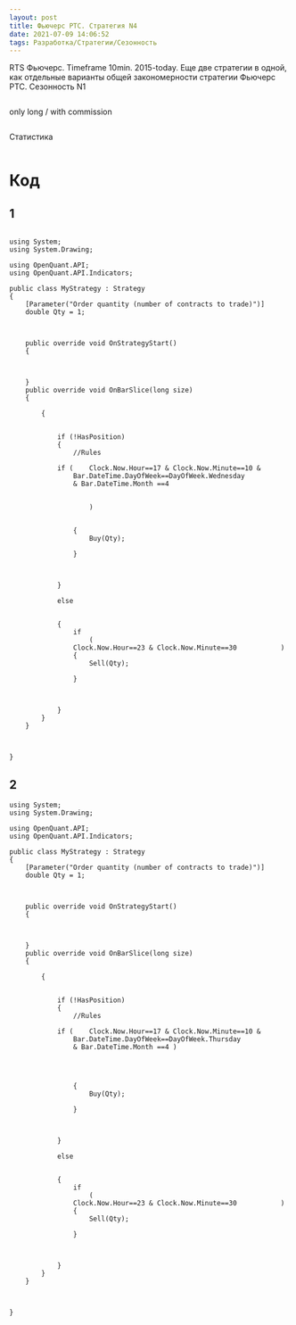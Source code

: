 ```yaml
---
layout: post
title: Фьючерс РТС. Стратегия N4
date: 2021-07-09 14:06:52
tags: Разработка/Стратегии/Сезонность
---
```


RTS Фьючерс. Timeframe 10min. 2015-today.
Еще две стратегии в одной, как отдельные варианты общей закономерности стратегии Фьючерс РТС. Сезонность N1

<!--more-->

<img src="https://raw.githubusercontent.com/Ragve-hub/scribble/gh-pages/images/seasonal4_ch.png" alt="">

only long / with commission

<img src="https://raw.githubusercontent.com/Ragve-hub/scribble/gh-pages/images/seasonal4_p.png" alt="">

Статистика

<img src="https://raw.githubusercontent.com/Ragve-hub/scribble/gh-pages/images/seasonal4_s.png" alt="">


# Код

## 1

```

using System;
using System.Drawing;

using OpenQuant.API;
using OpenQuant.API.Indicators;

public class MyStrategy : Strategy
{
	[Parameter("Order quantity (number of contracts to trade)")]
	double Qty = 1;

	

	public override void OnStrategyStart()
	{
		

		
	}
	public override void OnBarSlice(long size)
	{

		{
			
         
			if (!HasPosition)
			{
				//Rules
				
			if (	Clock.Now.Hour==17 & Clock.Now.Minute==10 &
				Bar.DateTime.DayOfWeek==DayOfWeek.Wednesday
				& Bar.DateTime.Month ==4 
					
					
					)
					
				
				{
					Buy(Qty);
				
				}
			
		

			}
			
			else
			
			
			{
				if 			
					(
				Clock.Now.Hour==23 & Clock.Now.Minute==30 			)
				{
					Sell(Qty);
					
				}
				
			
			
			}
		}
	}

	

}
```

## 2

```
using System;
using System.Drawing;

using OpenQuant.API;
using OpenQuant.API.Indicators;

public class MyStrategy : Strategy
{
	[Parameter("Order quantity (number of contracts to trade)")]
	double Qty = 1;

	

	public override void OnStrategyStart()
	{
		

		
	}
	public override void OnBarSlice(long size)
	{

		{
			
         
			if (!HasPosition)
			{
				//Rules
				
			if (	Clock.Now.Hour==17 & Clock.Now.Minute==10 &
				Bar.DateTime.DayOfWeek==DayOfWeek.Thursday
				& Bar.DateTime.Month ==4 )
					
					
					
				
				{
					Buy(Qty);
				
				}
			
		

			}
			
			else
			
			
			{
				if 			
					(
				Clock.Now.Hour==23 & Clock.Now.Minute==30 			)
				{
					Sell(Qty);
					
				}
				
			
			
			}
		}
	}

	

}

```

















	
















